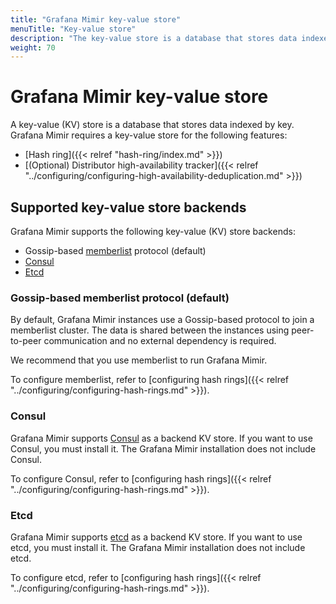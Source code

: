 ```yaml
---
title: "Grafana Mimir key-value store"
menuTitle: "Key-value store"
description: "The key-value store is a database that stores data indexed by key."
weight: 70
---
```


# Grafana Mimir key-value store

A key-value (KV) store is a database that stores data indexed by key.
Grafana Mimir requires a key-value store for the following features:

- [Hash ring]({{< relref "hash-ring/index.md" >}})
- [(Optional) Distributor high-availability tracker]({{< relref "../configuring/configuring-high-availability-deduplication.md" >}})

## Supported key-value store backends

Grafana Mimir supports the following key-value (KV) store backends:

- Gossip-based [memberlist](https://github.com/hashicorp/memberlist) protocol (default)
- [Consul](https://www.consul.io)
- [Etcd](https://etcd.io)

### Gossip-based memberlist protocol (default)

By default, Grafana Mimir instances use a Gossip-based protocol to join a memberlist cluster.
The data is shared between the instances using peer-to-peer communication and no external dependency is required.

We recommend that you use memberlist to run Grafana Mimir.

To configure memberlist, refer to [configuring hash rings]({{< relref "../configuring/configuring-hash-rings.md" >}}).

### Consul

Grafana Mimir supports [Consul](https://www.consul.io) as a backend KV store.
If you want to use Consul, you must install it. The Grafana Mimir installation does not include Consul.

To configure Consul, refer to [configuring hash rings]({{< relref "../configuring/configuring-hash-rings.md" >}}).

### Etcd

Grafana Mimir supports [etcd](https://etcd.io) as a backend KV store.
If you want to use etcd, you must install it. The Grafana Mimir installation does not include etcd.

To configure etcd, refer to [configuring hash rings]({{< relref "../configuring/configuring-hash-rings.md" >}}).
